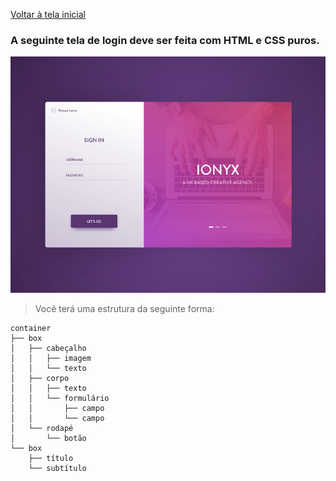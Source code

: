 [Voltar à tela inicial](../../README.md)

### A seguinte tela de login deve ser feita com HTML e CSS puros.
![Layout - Dribbble](../images/login.png)
> Você terá uma estrutura da seguinte forma:
```text
container
├── box
│   ├── cabeçalho
│   │   ├── imagem
│   │   └── texto
│   ├── corpo
│   │   ├── texto
│   │   └── formulário
│   │       ├── campo
│   │       └── campo
│   └── rodapé
│       └── botão
└── box
    ├── título
    └── subtítulo
```